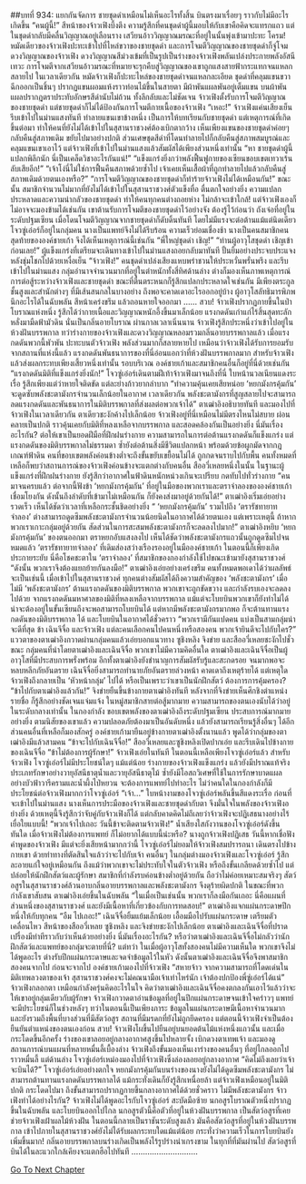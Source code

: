 ##บทที่ 934: แยกกันจัดการ
ชายชุดดำเหมือนไม่เห็นอะไรทั้งสิ้น บินตรงมาเรื่อยๆ ราวกับไม่มีอะไรเกิดขึ้น
“คนผู้นี้!”
สีหน้าของจ้าวเฟิงบึ้งตึง
ความรู้สึกที่คนชุดดำผู้นี้มอบให้กับเขาคือคิดจะแทรกแถว แต่ในชุดดำกลับมีคลื่นวิญญาณอยู่เลือนราง
เสวียนอ้าววิญญาณมรณะที่อยู่ในนั้นพุ่งเข้ามาปะทะ
โครม!
หมัดเดียวของจ้าวเฟิงปะทะเข้าไปที่ไหล่ขวาของชายชุดดำ และการโจมตีวิญญาณของชายชุดดำก็จู่โจมดวงวิญญาณของจ้าวเฟิง
ดวงวิญญาณสีม่วงเข้มที่เป็นรูปเป็นร่างของจ้าวเฟิงพลันเปล่งประกายพลังอัสนีเทวะ การโจมตีจากเสวียนอ้าวมรณะที่หมายจะรุกคืบสู่วิญญาณของเขาถูกแสงสายฟ้ากระแทกจนแหลกสลายไป
ในเวลาเดียวกัน หมัดจ้าวเฟิงก็ปะทะไหล่ของชายชุดดำจนแหลกละเอียด ชุดดำที่คลุมแขนขวาฉีกออกเป็นชิ้นๆ ปรากฏแขนผอมแห้งราวท่อนไม้ขึ้นในสายตา
มีผ้าพันแผลพันอยู่เต็มแขน บนผ้าพันแผลปรากฎตราประทับอักษรสีดำนับไม่ถ้วน ทั้งลึกลับและไม่ชัดเจน
จ้าวเฟิงตั้งรับการโจมตีวิญญาณของชายชุดดำ
แต่ชายชุดดำก็ไม่ได้ป้องกันการโจมตีกายเนื้อของจ้าวเฟิง
“เหอะ!”
จ้าวเฟิงแค่นเสียงเย็น รีบเข้าไปในม่านแสงทันที
ทำลายแขนเขาข้างหนึ่ง เป็นการให้บทเรียนกับชายชุดดำ
แต่เหตุการณ์ที่เกิดขึ้นต่อมา ทำให้คนที่ยังไม่ได้เข้าไปในสุสานราชวงศ์ต้องเบิกตากว้าง
เห็นเพียงแขนของชายชุดดำค่อยๆ กลับคืนสู่สภาพเดิม ขยับไปมาอย่างปกติ
ส่วนเศษชุดสีดำที่โดนทำลายไปก็กลับคืนสู่สภาพสมบูรณ์และคลุมแขนเขาเอาไว้
แต่จ้าวเฟิงที่เข้าไปในม่านแสงแล้วสัมผัสได้เพียงส่วนหนึ่งเท่านั้น
“หา ชายชุดดำผู้นี้แปลกพิลึกนัก นี่เป็นเคล็ดวิชาอะไรกันแน่!”
“แข็งแกร่งยิ่งกว่าพลังฟื้นฟูกายของเซียนขอบเขตเทวาเร้นลับเสียอีก!”
“เจ้าโง่นี่ไม่ใช่การฟื้นคืนสภาพด้วยซ้ำไป เจ้าเคยเห็นเสื้อผ้าที่ถูกทำลายไปแล้วกลับคืนสู่สภาพเดิมด้วยตนเองหรือ?”
“การโจมตีวิญญาณของชายชุดดำก็ทำร้ายจ้าวเฟิงไม่ได้เหมือนกัน!”
ขณะนั้น สมาชิกจำนวนไม่มากที่ยังไม่ได้เข้าไปในสุสานราชวงศ์ตัวแข็งทื่อ ตื่นตกใจอย่างยิ่ง
ความแปลกประหลาดและความน่ากลัวของชายชุดดำ ทำให้คนทุกคนต่างถอยห่าง ไม่กล้าจะเข้าใกล้!
แต่จ้าวเฟิงเองก็ไม่อาจจะมองข้ามได้เช่นกัน เขาต้านรับการโจมตีของชายชุดดำไว้อย่างจัง
ต้องรู้ไว้ก่อนว่า ถังเจ๋อที่อยู่ในระดับปฐมเซียน เมื่อโดนโจมตีวิญญาณจากชายชุดดำก็ดับดิ้นทันที โดยไม่มีแรงจะต่อต้านแม้แต่นิดเดียว
โจวซู่เอ๋อร์ก็อยู่ในกลุ่มคน นางเป็นแพทย์จึงไม่ได้รีบร้อน ความเร็วย่อมเชื่องช้า
นางเป็นคนสมาชิกคนสุดท้ายขององค์ชายเก้า จึงได้เห็นเหตุการณ์นี้เช่นกัน
“พี่ใหญ่ชุดดำ เชิญ!”
“ท่านผู้อาวุโสชุดดำ เชิญเข้าก่อนเลย!”
ผู้แข็งแกร่งที่เตรียมจะเดินทางเข้าไปในม่านแสงถอยกลับมาทันที ปั้นยิ้มอย่างประจบประแจง หลังชุ่มโชกไปด้วยเหงื่อเย็น
“จ้าวเฟิง!”
คนชุดดำเปล่งเสียงแหบพร่าชวนให้ประหวั่นพรั่นพรึง และรีบเข้าไปในม่านแสง
กลุ่มอำนาจจำนวนมากที่อยู่ในตำหนักทั้งสี่ทิศด้านล่าง ต่างก็มองเห็นภาพเหตุการณ์การต่อสู้ระหว่างจ้าวเฟิงและชายชุดดำ
ขณะที่ตื่นตระหนกก็รู้สึกแปลกประหลาดใจเช่นกัน
มีเพียงตระกูลชั้นสูงและสำนักต่างๆ ที่มีเส้นสนกลในบางอย่าง ถึงพอจะคาดเดาอะไรออกอยู่บ้าง
ผู้อาวุโสลัทธิมารพิภพนึกอะไรได้ในฉับพลัน สีหน้าเคร่งขรึม แล้วถอนหายใจออกมา
……
สวบ!
จ้าวเฟิงปรากฏกายขึ้นในป่าโบราณแห่งหนึ่ง
รู้สึกได้ว่ากายเนื้อและวิญญาณหนักอึ้งขึ้นมาเล็กน้อย
แรงกดดันเก่าแก่ไร้สิ้นสุดทะลักหลั่งมามืดฟ้ามัวดิน นั่นเป็นกลิ่นอายโบราณ ผ่านกาลเวลาเนิ่นนาน
จ้าวเฟิงรู้สึกประหนึ่งว่าเข้าไปอยู่ในห้วงฝันบรรพกาล
ทว่าร่างกายของจ้าวเฟิงและดวงวิญญาณหลอมรวมกลิ่นอายบรรพกาลแล้ว เมื่อแรงกดดันพวกนี้พัวพัน ปะทะบนตัวจ้าวเฟิง พลังส่วนมากก็สลายหายไป
เหมือนว่าจ้าวเฟิงได้รับการยอมรับจากสถานที่แห่งนี้แล้ว
แรงกดดันพันธนาการของที่นี่อ่อนแอกว่าที่ห้วงฝันบรรพกาลมาก
สำหรับจ้าวเฟิงแล้วส่งผลกระทบเพียงเสี้ยวหนึ่งเท่านั้น
รอบบริเวณ
องค์ชายเก้าและสมาชิกคนอื่นก็อยู่ที่นี่ด้วยเช่นกัน
“แรงกดดันมิติที่แข็งแกร่งยิ่งนัก!”
โจวซู่เอ๋อร์เดินตามฝีเท้าจ้าวเฟิงมาจนถึงที่นี่ ใบหน้านวลเนียนแดงระเรื่อ รู้สึกเพียงแต่ว่าหายใจติดขัด แต่ละย่างก้าวยากลำบาก
“ทำความคุ้นเคยเสียหน่อย ‘หยกมังกรคุ้มกัน’ จะดูดซับพลังชะตามังกรจำนวนเล็กน้อยในอากาศ เวลาเดียวกัน พลังชะตามังกรที่สูญสลายไปจะสามารถลดแรงกดดันและพันธนาการในมิติบรรพกาลที่ส่งผลต่อพวกเจ้าได้”
ตาเฒ่าอิงอธิบายทันที และมองไปที่จ้าวเฟิงในเวลาเดียวกัน ตาเดียวชะงักค้างไปเล็กน้อย
จ้าวเฟิงอยู่ที่นี่เหมือนไม่มีตรงไหนไม่สบาย ผ่อนคลายเป็นปกติ ราวคุ้นเคยกับมิติที่หลงเหลือจากบรรพกาล และสอดคล้องกันเป็นอย่างยิ่ง
นี่มันเรื่องอะไรกัน?
ต่อให้เขาเป็นยอดฝีมือที่ฝึกฝนร่างกาย ความสามารถในการต่อต้านแรงกดดันก็แข็งแกร่ง แต่แรงกดดันของมิติบรรพกาลไม่ธรรมดา ซ้ำยังต่อต้านสิ่งมีชีวิตแปลกหน้า พร้อมด้วยข้อผูกมัดจากกฎเกณฑ์ฟ้าดิน
คนที่ขอบเขตพลังค่อนข้างต่ำจะถึงขั้นขยับเขยื้อนไม่ได้ ถูกกดจนราบไปกับพื้น
คนทั้งหมดที่เหลือก็พบว่าสถานการณ์ของจ้าวเฟิงค่อนข้างจะแตกต่างกับคนอื่น
สืออวี่เหลยหนึ่งในนั้น ในฐานะผู้แข็งแกร่งที่ฝึกฝนร่างกาย ยังรู้สึกว่าอากาศในฟ้าดินหนักหน่วงเกินจะเปรียบ กดทับไปทั่วร่างกาย
“คนมาจนครบแล้ว ต่อจากนี้ฟังข้า ‘หยกมังกรคุ้มกัน’ ที่อยู่ในมือของพวกเราและตราจำลองขององค์ชายเก้าเชื่อมโยงกัน ดังนั้นถึงลำดับที่เข้ามาไม่เหมือนกัน ก็ยังคงส่งมาอยู่ด้วยกันได้!”
ตาเฒ่าอิงเริ่มเอ่ยอย่างรวดเร็ว เห็นได้ชัดว่าเวลาที่เหลือกระชั้นชิดอย่างยิ่ง
“ ‘หยกมังกรคุ้มกัน’ รวมไปถึง ‘ตรารัชทายาทจำลอง’ ต่างสามารถดูดซึมพลังชะตามังกรจำนวนน้อยนิดในอากาศได้ด้วยตนเอง แต่เพราะเหตุนี้ ถ้าหากพวกเราเกาะกลุ่มอยู่ด้วยกัน สัดส่วนในการสะสมพลังชะตามังกรก็จะลดลงไปมาก!”
ตาเฒ่าอิงหยิบ ‘หยกมังกรคุ้มกัน’ ของตนออกมา ตราหยกอับแสงลงไป เห็นได้ชัดว่าพลังชะตามังกรแถวนั้นถูกดูดซึมไปจนหมดแล้ว
‘ตรารัชทายาทจำลอง’ ที่เดิมส่องสว่างเรืองรองอยู่ในมือองค์ชายเก้า ในตอนนี้ก็เพียงเกิดประกายระยับ
นี่คือโชคชะตาใน ‘ตราจำลอง’ ที่สมาชิกของกองกำลังใช้ไปขณะเข้ามายังสุสานราชวงศ์
“ดังนั้น พวกเราจึงต้องแยกย้ายกันลงมือ!”
ตาเฒ่าอิงเอ่ยอย่างเคร่งขรึม
คนทั้งหมดพอเดาได้ว่าผลลัพธ์จะเป็นเช่นนี้
เมื่อเข้าไปในสุสานราชวงศ์ ทุกคนต่างสัมผัสได้ถึงความสำคัญของ ‘พลังชะตามังกร’
เมื่อไม่มี ‘พลังชะตามังกร’ ต้านแรงกดดันของมิติบรรพกาล พวกเขาจะถูกขัดขวาง และกำลังรบเองจะลดลงไปด้วย
จากแรงกดดันมหาศาลของมิติที่หลงเหลือจากบรรพกาล แม้แต่จะโบยบินพวกเขาก็ยังทำไม่ได้
น่าจะต้องอยู่ในขั้นเซียนถึงจะพอสามารถโบยบินได้
แต่หากมีพลังชะตามังกรมากพอ ก็จะต้านทานแรงกดดันของมิติบรรพกาล ได้ และโบยบินในอากาศได้ชั่วคราว
“พวกเรามีกันแปดคน แบ่งเป็นสามกลุ่มน่าจะดีที่สุด ข้า เฉินจีจื่อ และจ้าวเฟิง แต่ละคนเลือกคนไปคนหนึ่งหรือสองคน พวกเจ้ายินดีจะไปกับใคร?”
แววตาของตาเฒ่าอิงกวาดผ่านกลุ่มคนแล้วเอ่ยบอกแนวทาง
ซูชิงหลิง จิงข่าย และสืออวี่เหลยชะงักไปชั่วขณะ กลุ่มคนที่นำโดยตาเฒ่าอิงและเฉินจีจื่อ พวกเขาไม่มีความคิดอื่นใด
ตาเฒ่าอิงและเฉินจีจื่อเป็นผู้อาวุโสที่มีประสบการพรั่งพร้อม อีกทั้งตาเฒ่าอิงยังชำนาญการสัมผัสรับรู้และสะกดรอย จนมากพอจะหลบหลีกภัยอันตราย เฉินจีจื่อยิ่งสามารถทำนายภัยอันตรายล่วงหน้า คาดเดาถึงเหตุร้ายได้
แต่เหตุใดจ้าวเฟิงถึงกลายเป็น ‘หัวหน้ากลุ่ม’ ไปได้
หรือเป็นเพราะว่าเขาเป็นนักฝึกสัตว์ ต้องการการคุ้มครอง?
“ข้าไปกับตาเฒ่าอิงแล้วกัน!”
จิงข่ายยืนขึ้นข้างกายตาเฒ่าอิงทันที
หลังจากที่จิงข่ายเห็นศึกชิงตำแหน่งรายชื่อ ก็รู้สึกอย่างชัดเจนแจ่มแจ้ง ในหมู่สมาชิกสายต่อสู้มากมาย ความสามารถของตนเองนับได้ว่าอยู่ในระดับกลางเท่านั้น
ในกองกำลัง ขอบเขตพลังของตาเฒ่าอิงถึงระดับปฐมเซียน ประสบการณ์มากมายอย่างยิ่ง
ตามนิสัยของเขาแล้ว ความปลอดภัยต้องมาเป็นอันดับหนึ่ง แล้วยังสามารถเรียนรู้สิ่งอื่นๆ ได้อีก
ส่วนคนอื่นที่เหลือก็มองสักครู่ องค์ชายเก้ามายืนอยู่ข้างกายตาเฒ่าอิงตั้งนานแล้ว พูดได้ว่ากลุ่มของตาเฒ่าอิงมีแล้วสามคน
“ข้าจะไปกับเฉินจีจื่อ!”
สืออวี่เหลยและซูชิงหลิงเปิดปากเอ่ย และรีบเดินไปข้างกายของเฉินจีจื่อ
“ข้าไม่ต้องการผู้รักษา!”
จ้าวเฟิงเอ่ยในทันที ในตอนนี้เหลือเพียงโจวซู่เอ๋อร์แล้ว
สำหรับจ้าวเฟิง โจวซู่เอ๋อร์ไม่มีประโยชน์ใดๆ แม้แต่น้อย
ร่างกายของจ้าวเฟิงแข็งแกร่ง แล้วยังมีปราณแท้จริงประเภทรักษาอย่างวายุอัสนีธาตุน้ำและวายุอัสนีธาตุไม้
ซ้ำยังมีโอสถวิเศษที่ใช้ในการรักษาบาดแผลอย่างบัวฟ้าวารีครามและน้ำผึ้งไป่หยวน จะต้องการแพทย์ไปทำอะไร
ไม่ว่าคนใดในกองกำลังก็มีประโยชน์ต่อจ้าวเฟิงมากกว่าโจวซู่เอ๋อร์
“เจ้า…”
ใบหน้างามของโจวซู่เอ๋อร์พลันขึ้นสีแดงระเรื่อ
ก่อนที่จะเข้าไปในม่านแสง นางเห็นการประมือของจ้าวเฟิงและชายชุดดำกับตา จึงมั่นใจในพลังของจ้าวเฟิงอย่างยิ่ง
ด้วยเหตุนี้จึงรู้สึกว่าจับคู่กับจ้าวเฟิงก็ได้
แต่กลับคาดคิดไม่ถึเลยว่าจ้าวเฟิงจะปฏิเสธนางอย่างไร้เยื่อใยแบบนี้!
“พวกเจ้าไปเถอะ วันนี้ข้าจะติดตามจ้าวเฟิง!”
น้ำเสียงใสกังวานของโจวซู่เอ๋อร์ดังขึ้นทันใด
เมื่อจ้าวเฟิงไม่ต้องการแพทย์ ก็ไม่อยากได้แบบนี้น่ะหรือ?
นางถูกจ้าวเฟิงปฏิเสธ วันนี้หากเชื่อฟังคำพูดของจ้าวเฟิง มีแต่จะยิ่งเสียหน้ามากกว่านี้
โจวซู่เอ๋อร์ไม่ยอมให้จ้าวเฟิงสมปรารถนา เดินตรงไปข้างกายเขา ด้วยท่าทางที่ตัดสินใจแล้วว่าจะไปกับเจ้า
คนอื่นๆ ในกลุ่มต่างมองจ้าวเฟิงและโจวซู่เอ๋อร์ รู้สึกละอายแก่ใจอยู่เหมือนกัน
ถึงแม้ว่าพวกเขาจะไม่ประทับใจในตัวจ้าวเฟิง หรือถึงขั้นเกลียดด้วยซ้ำไป
แต่ปล่อยให้นักฝึกสัตว์และผู้รักษา สมาชิกที่กำลังรบค่อนข้างต่ำอยู่ด้วยกัน ถือว่าไม่ค่อยเหมาะสมจริงๆ
สัตว์อสูรในสุสานราชวงศ์ล้วนอาบกลิ่นอายบรรพกาลและพลังชะตามังกร จึงดุร้ายผิดปกติ
ในขณะที่พวกกำลังเขาสับสน
ตาเฒ่าอิงเอ่ยขึ้นในฉับพลัน “ในเมื่อเป็นเช่นนั้น พวกเราก็ลงมือกันเถอะ นี่คือแผนที่ส่วนหนึ่งของสุสานราชวงศ์ และยังมีเนื้อหาที่เกี่ยวข้องกับการทดสอบ!”
ตาเฒ่าอิงแจกแผ่นกระดาษปึกหนึ่งให้กับทุกคน
“อืม ไปเถอะ!”
เฉินจีจื่อยิ้มแย้มเล็กน้อย เอื้อมมือไปรับแผ่นกระดาษ เตรียมตัวเคลื่อนไหว
สีหน้าของสืออวี่เหลย ซูชิงหลิง และจิงข่ายชะงักไปเล็กน้อย
ตาเฒ่าอิงและเฉินจีจื่อที่ปราดเปรื่องมีท่าทีราวกับว่าเห็นด้วยอย่างยิ่ง
นี่มันเรื่องอะไรกัน? หรือว่าตาเฒ่าอิงและเฉินจีจื่อไม่กลัวว่านักฝึกสัตว์และแพทย์ของกลุ่มจะตายที่นี่?
แต่ทว่า ในเมื่อผู้อาวุโสทั้งสองคนไม่มีความเห็นใด พวกเขาจึงไม่ได้พูดอะไร ต่างรับปึกแผ่นกระดาษและจดจำข้อมูลไว้ในหัว
ดังนั้นตาเฒ่าอิงและเฉินจีจื่อจึงพาสมาชิกสองคนจากไป
ก่อนจะจากไป องค์ชายเก้ามองไปที่จ้าวเฟิง “สหายจ้าว จากความสามารถที่โดดเด่นในมิติเทพลวงตาของเจ้า สุสานราชวงศ์คงจะไม่คณนามือเจ้าเท่าไหร่นัก เจ้าต้องปกป้องพี่ซู่เอ๋อร์ได้แน่”
จ้าวเฟิงกลอกตา เหมือนกำลังครุ่นคิดอะไรในใจ
คิดว่าตาเฒ่าอิงและเฉินจีจื่อคงตกลงกันเอาไว้แล้วว่าจะให้เขาอยู่กลุ่มเดียวกับผู้รักษา
จ้าวเฟิงกวาดตาอ่านข้อมูลที่อยู่ในปึกแผ่นกระดาษจนเข้าใจคร่าวๆ
แพทย์จะมีประโยชน์ก็ในช่วงหลังๆ ทว่าในตอนนี้เป็นเพียงภาระ
ข้อมูลในแผ่นกระดาษมีเนื้อหาจำนวนมาก และยังรวมถึงพื้นที่บางส่วนที่มีสัตว์อสูร สถานที่มีมรดกที่ยังไม่ถูกยึดครอง
แต่ตอนนี้จ้าวเฟิงจำเป็นต้องยืนยันตำแหน่งของตนเองก่อน
สวบ!
จ้าวเฟิงโผขึ้นไปยืนอยู่บนยอดต้นไม้แห่งหนึ่งแถวนั้น
และเมื่อกระโดดขึ้นอีกครั้ง ร่างของเขาลอยอยู่กลางอากาศสูงขึ้นไปหลายจั้ง เบิกดวงตาเทพเจ้า และมองดูสถานการณ์บนแผนที่หลายหมื่นลี้เบื้องล่าง
จ้าวเฟิงถึงขั้นมองเห็นเงาร่างของคนอื่นๆ ที่อยู่ไกลออกไปราวหมื่นลี้
แต่ด้านล่าง โจวซู่เอ๋อร์เหม่องมองไปที่จ้าวเฟิงซึ่งล่องลอยอยู่กลางอากาศ
“คิดไม่ถึงเลยว่าเจ้าจะบินได้?”
โจวซู่เอ๋อร์เอ่ยอย่างตกใจ
หยกมังกรคุ้มกันบนร่างของนางยังไม่ได้ดูดซึมพลังชะตามังกร ไม่สามารถต้านทานแรงกดดันบรรพกาลได้ แม้กระทั่งเดินก็ยังรู้สึกเหนื่อยล้า
แต่จ้าวเฟิงเหมือนอยู่ในมิติปกติ กระโดดไปมา ถึงขั้นสามารถปรากฏกายขึ้นกลางอากาศได้ด้วยชั่วคราว
ไม่มีพลังชะตามังกร จ้าวเฟิงทำได้อย่างไรกัน?
จ้าวเฟิงไม่ได้พูดอะไรกับโจวซู่เอ๋อร์ สะบัดมือซ้าย นกอสูรโบราณตัวหนึ่งปรากฏขึ้นในฉับพลัน และโบยบินออกไปไกล
นกอสูรตัวนี้คือตัวที่อยู่ในห้วงฝันบรรพกาล เป็นสัตว์อสูรที่เคยช่วยจ้าวเฟิงเฝ้าผลไม้ห้วงฝัน ในตอนนี้กลายเป็นราชันระดับสูงแล้ว
มันคือสัตว์อสูรที่อยู่ในห้วงฝันบรรพกาล
เข้าไปภายในสุสานราชวงศ์ยังไม่ได้รับผลกระทบใดแม้แต่น้อย กระทั่งว่าความเร็วในการโบยบินยังเพิ่มขึ้นมาก!
กลิ่นอายบรรพกาลบนร่างเกิดเป็นพลังไร้รูปร่างน่าเกรงขาม
ในทุกที่ที่มันผ่านไป สัตว์อสูรที่บินได้ในละแวกใกล้เคียงจะแตกฮือไปทันที
………………………..


[Go To Next Chapter]( ./172.md)